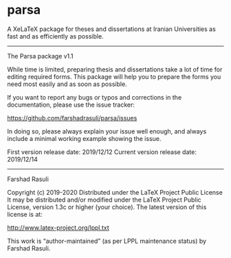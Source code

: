 # parsa
A XeLaTeX package for theses and dissertations at Iranian Universities as fast and as efficiently as possible.

____________________
The Parsa package
v1.1

While time is limited, preparing thesis and dissertations take a lot of time for editing required forms.
This package will help you to prepare the forms you need most easily and as soon as possible.

If you want to report any bugs or typos and corrections in the
documentation, please use the issue tracker:

  <https://github.com/farshadrasuli/parsa/issues>

In doing so, please always explain your issue well enough, and always
include a minimal working example showing the issue.

First version release date: 2019/12/12
Current version release date: 2019/12/14
______________
Farshad Rasuli

Copyright (c) 2019-2020
Distributed under the LaTeX Project Public License
It may be distributed and/or modified under the LaTeX Project Public License,
version 1.3c or higher (your choice). The latest version of
this license is at:

http://www.latex-project.org/lppl.txt

This work is “author-maintained” (as per LPPL maintenance status)
by Farshad Rasuli.

